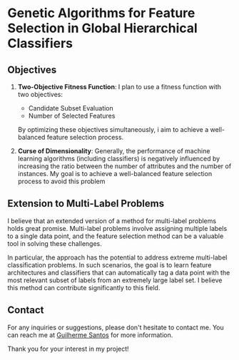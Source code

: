 # Genetic Algorithms for Feature Selection in Global Hierarchical Classifiers 

## Objectives

1. **Two-Objective Fitness Function**: I plan to use a fitness function with two objectives:
   - Candidate Subset Evaluation
   - Number of Selected Features

   By optimizing these objectives simultaneously, i aim to achieve a well-balanced feature selection process.

2. **Curse of Dimensionality**: Generally, the performance of machine learning algorithms (including classifiers) is negatively influenced by increasing the ratio
 between the number of attributes and the number of instances. My goal is to achieve a well-balanced feature selection process to avoid this problem

## Extension to Multi-Label Problems

I believe that an extended version of a method for multi-label problems holds great promise. Multi-label problems involve assigning multiple labels to a single data point, and the feature selection method can be a valuable tool in solving these challenges.

In particular, the approach has the potential to address extreme multi-label classification problems. In such scenarios, the goal is to learn feature architectures and classifiers that can automatically tag a data point with the most relevant subset of labels from an extremely large label set. I believe this method can contribute significantly to this field.

## Contact

For any inquiries or suggestions, please don't hesitate to contact me. You can reach me at [Guilherme Santos](mailto:gssantoz2012@gmail.com) for more information.

Thank you for your interest in my project!
